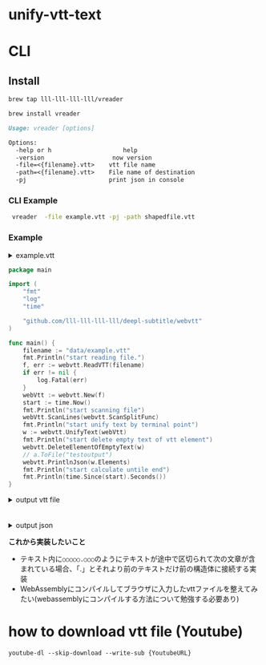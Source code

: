# unify-vtt-text

# CLI


## Install
```sh
brew tap lll-lll-lll-lll/vreader
```

```sh
brew install vreader
```


```md
Usage: vreader [options] 

Options:
  -help or h 	 		        help
  -version            		 now version
  -file=<{filename}.vtt>    vtt file name
  -path=<{filename}.vtt>    File name of destination
  -pj                       print json in console
```

### CLI Example

```sh
 vreader  -file example.vtt -pj -path shapedfile.vtt
```



### Example

<details><summary>example.vtt</summary><div>

```
WEBVTT
Kind: captions

00:00:00.350 --> 00:00:01.530 position:63% line:0%
- Yo what is going on guys,

00:00:01.530 --> 00:00:02.770 position:63% line:0%
welcome back to the channel.

00:00:02.770 --> 00:00:05.240 position:63% line:0%
My name's Sonny and today
I'm gonna teach you all about

00:00:05.240 --> 00:00:06.730 position:63% line:0%
the useEffect Hook

00:00:06.730 --> 00:00:08.840 position:63% line:0%
and why it has transformed.

00:00:08.840 --> 00:00:11.110 position:63% line:0%
the way that we use
functional components and why

00:00:11.110 --> 00:00:12.158 position:63% line:0%
you need to know it.
♪ I know ♪
```
</div></details>

```go
package main

import (
	"fmt"
	"log"
	"time"

	"github.com/lll-lll-lll-lll/deepl-subtitle/webvtt"
)

func main() {
	filename := "data/example.vtt"
	fmt.Println("start reading file.")
	f, err := webvtt.ReadVTT(filename)
	if err != nil {
		log.Fatal(err)
	}
	webVtt := webvtt.New(f)
	start := time.Now()
	fmt.Println("start scanning file")
	webVtt.ScanLines(webvtt.ScanSplitFunc)
	fmt.Println("start unify text by terminal point")
	w := webvtt.UnifyText(webVtt)
	fmt.Println("start delete empty text of vtt element")
	webvtt.DeleteElementOfEmptyText(w)
	// a.ToFile("testoutput")
	webvtt.PrintlnJson(w.Elements)
	fmt.Println("start calculate untile end")
	fmt.Println(time.Since(start).Seconds())
}


```

<details><summary>output vtt file</summary><div>

```
WEBVTT
Kind: captions

00:00:00.350 --> 00:00:02.770 position:63% line:0%
- Yo what is going on guys, welcome back to the channel.

00:00:02.770 --> 00:00:08.840 position:63% line:0%
My name's Sonny and todayI'm gonna teach you all about the useEffect Hook and why it has transformed.

00:00:08.840 --> 00:00:12.158 position:63% line:0%
the way that we usefunctional components and why you need to know it.♪ I know ♪

```
</div></details>
<br>
<br>

<details><summary>output json</summary><div>

```json

{
  "start_time": "00:00:00.350",
  "end_time": "00:00:02.770",
  "position": "position:63%",
  "line": "line:0%",
  "text": "- Yo what is going on guys, welcome back to the channel.",
  "separator": "--\u003e"
},
{
  "start_time": "00:00:02.770",
  "end_time": "00:00:08.840",
  "position": "position:63%",
  "line": "line:0%",
  "text": "My name's Sonny and todayI'm gonna teach you all about the useEffect Hook and why it has transformed.",
  "separator": "--\u003e"
},
{
  "start_time": "00:00:08.840",
  "end_time": "00:00:12.158",
  "position": "position:63%",
  "line": "line:0%",
  "text": "the way that we usefunctional components and why you need to know it.♪ I know ♪",
  "separator": "--\u003e"
}
```
</div></details>


**これから実装したいこと**<br>
- テキスト内に`○○○○○.○○○`のようにテキストが途中で区切られて次の文章が含まれている場合、「.」とそれより前のテキストだけ前の構造体に接続する実装
- WebAssemblyにコンパイルしてブラウザに入力したvttファイルを整えてみたい(webassemblyにコンパイルする方法について勉強する必要あり)





# how to download vtt file (Youtube)

`youtube-dl --skip-download --write-sub {YoutubeURL}`
